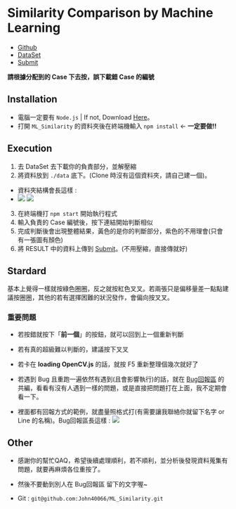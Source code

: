 # Similarity Comparison by Machine Learning

- [Github](https://github.com/John40066/ML_Similarity)
- [DataSet](https://drive.google.com/drive/u/1/folders/1cTcEDPnqRvhdwJREjrFGATDNkMoOIUAV)
- [Submit](https://drive.google.com/drive/u/1/folders/1aSsUgD15J6JUPage-CFrN-Fv0EX2SsdL)

**請根據分配到的 Case 下去按，誤下載錯 Case 的編號**

## Installation

- 電腦一定要有 `Node.js` | If not, Download [Here](https://nodejs.org/en/download/)。
- 打開 `ML_Similarity` 的資料夾後在終端機輸入 `npm install` $\leftarrow$ **一定要做!!**

## Execution

1. 去 DataSet 去下載你的負責部分，並解壓縮
2. 將資料放到 `./data` 底下。(Clone 時沒有這個資料夾，請自己建一個)。

- 資料夾結構會長這樣 :
- ![](https://i.imgur.com/r85IEL9.png) ![](https://i.imgur.com/mA3GWeN.png)

3. 在終端機打 `npm start` 開始執行程式
4. 輸入負責的 Case 編號後，按下連結開始判斷相似
5. 完成判斷後會出現整體結果，黃色的是你的判斷部分，紫色的不用理會(只會有一張圖有顏色)
6. 將 RESULT 中的資料上傳到 [Submit](https://drive.google.com/drive/u/1/folders/1aSsUgD15J6JUPage-CFrN-Fv0EX2SsdL)。(不用壓縮，直接傳就好)


## Stardard

基本上覺得一樣就按綠色圈圈，反之就按紅色叉叉。若兩張只是偏移量差一點點建議按圈圈，其他的若有選擇困難的狀況發作，會偏向按叉叉。

### 重要問題

- 若按錯就按下「**前一個**」的按鈕，就可以回到上一個重新判斷

- 若有真的超級難以判斷的，建議按下叉叉

- 若卡在 **loading OpenCV.js** 的話，就按 F5 重新整理個幾次就好了

- 若遇到 Bug 且重跑一遍依然有遇到(且會影響執行)的話，就在 [Bug回報區](https://docs.google.com/document/d/1wkdRQGKIioyS5cR_PwRiBkyuJ9yjP8Kg9czQDE--BQg/edit) 的共編，看看有沒有人遇到一樣的問題，或是直接把問題打在上面，我不定期會看一下。

- 裡面都有回報方式的範例，就盡量照格式打(有需要讓我聯絡你就留下名字 or Line 的名稱)。Bug回報區長這樣 :
![](https://i.imgur.com/lGzv6m5.png)

## Other

- 感謝你的幫忙QAQ，希望後續處理順利，若不順利，並分析後發現資料蒐集有問題，就要再麻煩各位重按了。
- 然後不要動到別人在 Bug回報區 留下的文字喔~



- Git : `git@github.com:John40066/ML_Similarity.git`
